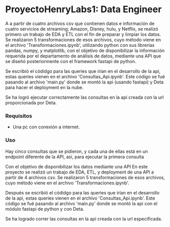 # ProyectoHenryLabs1: Data Engineer

A a partir de cuatro archivos csv que contienen datos e información de cuatro servicios de streaming; Amazon, Disney, hulu, y Netflix, se realizó primero un trabajo de EDA y ETL con el fin de preparar y limpiar los datos. Se realizaron 5 transformaciones de esos archivos, cuyo método viene en el archivo 'Transformaciones.ipynb', utilizando python con sus librerías pandas, numpy, y matplotlib, con el objetivo de disponibilizar la información requerida por el departamento de análisis de datos, mediante una API que se diseñó posteriormente con el framework fastapi de python.

Se escribió el códidgo para las queries que irían en el desarrollo de la api, estas queries vienen en el archivo 'Consultas_Api.ipynb'. Este código se fué pasando al archivo 'main.py' donde se montó la api (usando fastapi) y Deta para hacer el deployment en la nube.

Se ha logró ejecutar correctamente las consultas en la api creada con la url proporcionada por Deta.

### Requisitos

- Una pc con conexión a internet.

### Uso

Hay cinco consultas que se pidieron, y cada una de ellas está en un endpoint diferente de la API, así, para ejecutar la primera consulta


Con el objetivo de disponibilizar los datos mediante una API
En este proyecto se realizó un trabajo de EDA, ETL, y deployment de una API a partir de 4 archivos csv. Se realizaron 5 transformaciones de esos archivos, cuyo método viene en el archivo 'Transformaciones.ipynb'. 

Después se escribió el códidgo para las queries que irían en el desarrollo de la api, estas queries vienen en el archivo 'Consultas_Api.ipynb'. Este código se fué pasando al archivo 'main.py' donde se montó la api con el módulo fastapi de python y con Deta.

Se ha logrado correr las consultas en la api creada con la url especificada.

